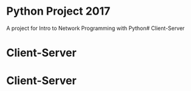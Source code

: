 # Python Project 2017
A project for Intro to Network Programming with Python# Client-Server
# Client-Server
# Client-Server
